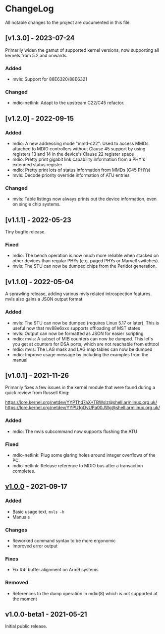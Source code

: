 ChangeLog
=========

All notable changes to the project are documented in this file.

[v1.3.0] - 2023-07-24
---------------------

Primarily widen the gamut of supported kernel versions, now supporting
all kernels from 5.2 and onwards.

### Added
- mvls: Support for 88E6320/88E6321

### Changed
- mdio-netlink: Adapt to the upstream C22/C45 refactor.


[v1.2.0] - 2022-09-15
---------------------

### Added
- mdio: A new addressing mode "mmd-c22": Used to access MMDs attached
  to MDIO controllers without Clause 45 support by using registers 13
  and 14 in the device's Clause 22 register space
- mdio: Pretty print gigabit link capability information from a PHY's
  extended status register
- mdio: Pretty print lots of status information from MMDs (C45 PHYs)
- mvls: Decode priority override information of ATU entries

### Changed
- mvls: Table listings now always prints out the device information,
  even on single chip systems.

[v1.1.1] - 2022-05-23
---------------------

Tiny bugfix release.

### Fixed
- mdio: The bench operation is now much more reliable when stacked on
  other devices than regular PHYs (e.g. paged PHYs or Marvell
  switches).
- mvls: The STU can now be dumped chips from the Peridot generation.

[v1.1.0] - 2022-05-04
---------------------

A sprawling release, adding various mvls related introspection
features. mvls also gains a JSON output format.

### Added
- mvls: The STU can now be dumped (requires Linux 5.17 or later). This
  is useful now that mv88e6xxx supports offloading of MST states
- mvls: Output can now be formatted as JSON for easier scripting
- mdio: mvls: A subset of MIB counters can now be dumped. This let's
  you get at counters for DSA ports, which are not reachable from
  ethtool
- mdio: mvls: The LAG mask and LAG map tables can now be dumped
- mdio: Improve usage message by including the examples from the
  manual

[v1.0.1] - 2021-11-26
---------------------

Primarily fixes a few issues in the kernel module that were found
during a quick review from Russell King:

https://lore.kernel.org/netdev/YYPThd7aX+TBWslz@shell.armlinux.org.uk/
https://lore.kernel.org/netdev/YYPU1gOvUPa00JWg@shell.armlinux.org.uk/

### Added
- mdio: The mvls subcommand now supports flushing the ATU

### Fixed
- mdio-netlink: Plug some glaring holes around integer overflows of
  the PC.
- mdio-netlink: Release reference to MDIO bus after a transaction
  completes.


[v1.0.0] - 2021-09-17
---------------------

### Added
- Basic usage text, `mvls -h`
- Manuals

### Changes
- Reworked command syntax to be more ergonomic
- Improved error output

### Fixes
- Fix #4: buffer alignment on Arm9 systems

### Removed
- References to the dump operation in mdio(8) which is not supported
  at the moment

v1.0.0-beta1 - 2021-05-21
-------------------------

Initial public release.


[UNRELEASED]: https://github.com/wkz/mdio-tools/compare/1.0.0-beta1...HEAD
[v1.0.0]:     https://github.com/wkz/mdio-tools/compare/1.0.0-beta1...1.0.0
